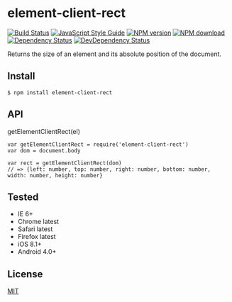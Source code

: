 # element-client-rect 

[![Build Status][travis-image]][travis-url]
[![JavaScript Style Guide][js-standard-image]][js-standard-url]
[![NPM version][npm-image]][npm-url]
[![NPM download][npm-download]][npm-url]
[![Dependency Status][depstat-image]][depstat-url]
[![DevDependency Status][depstat-dev-image]][depstat-dev-url]

Returns the size of an element and its absolute position of the document.

## Install
```
$ npm install element-client-rect
```

## API
getElementClientRect(el)

```
var getElementClientRect = require('element-client-rect')
var dom = document.body

var rect = getElementClientRect(dom)
// => {left: number, top: number, right: number, bottom: number, width: number, height: number}
```

## Tested
* IE 6+
* Chrome latest
* Safari latest
* Firefox latest
* iOS 8.1+ 
* Android 4.0+

## License
[MIT](https://kyungw00k.mit-license.org/)


[js-standard-url]: http://standardjs.com/
[js-standard-image]: https://img.shields.io/badge/code%20style-standard-brightgreen.svg

[npm-url]: https://npmjs.org/package/element-client-rect
[npm-image]: https://img.shields.io/npm/v/element-client-rect.svg?style=flat-square
[npm-download]: https://img.shields.io/npm/dm/element-client-rect.svg?style=flat-square

[travis-url]: https://travis-ci.org/kyungw00k/element-client-rect
[travis-image]: https://img.shields.io/travis/kyungw00k/element-client-rect/master.svg?style=flat-square

[coveralls-url]: https://coveralls.io/r/kyungw00k/element-client-rect
[coveralls-image]: https://img.shields.io/coveralls/kyungw00k/element-client-rect/master.svg?style=flat-square

[depstat-url]: https://david-dm.org/kyungw00k/element-client-rect
[depstat-image]: https://david-dm.org/kyungw00k/element-client-rect.svg?style=flat-square

[depstat-dev-url]: https://david-dm.org/kyungw00k/element-client-rect#info=devDependencies
[depstat-dev-image]: https://david-dm.org/kyungw00k/element-client-rect/dev-status.svg?style=flat-square
